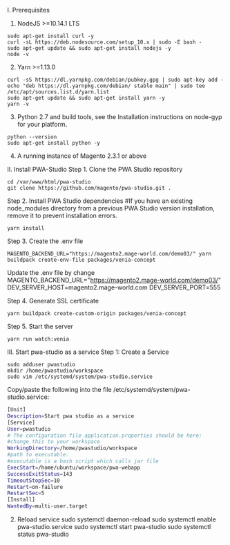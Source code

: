 I. Prerequisites
1. NodeJS >=10.14.1 LTS
```
sudo apt-get install curl -y
curl -sL https://deb.nodesource.com/setup_10.x | sudo -E bash -
sudo apt-get update && sudo apt-get install nodejs -y
node -v
```
2. Yarn >=1.13.0
```
curl -sS https://dl.yarnpkg.com/debian/pubkey.gpg | sudo apt-key add -
echo "deb https://dl.yarnpkg.com/debian/ stable main" | sudo tee /etc/apt/sources.list.d/yarn.list
sudo apt-get update && sudo apt-get install yarn -y
yarn -v
```
3. Python 2.7 and build tools, see the Installation instructions on node-gyp for your platform.
```
python --version
sudo apt-get install python -y

```
4. A running instance of Magento 2.3.1 or above

II. Install PWA-Studio
Step 1. Clone the PWA Studio repository
```
cd /var/www/html/pwa-studio
git clone https://github.com/magento/pwa-studio.git .
```
Step 2. Install PWA Studio dependencies
#If you have an existing node_modules directory from a previous PWA Studio version installation, remove it to prevent installation errors.
```
yarn install
```
Step 3. Create the .env file
```
MAGENTO_BACKEND_URL="https://magento2.mage-world.com/demo03/" yarn buildpack create-env-file packages/venia-concept
```
Update the .env file by change
MAGENTO_BACKEND_URL="https://magento2.mage-world.com/demo03/"
DEV_SERVER_HOST=magento2.mage-world.com
DEV_SERVER_PORT=555

Step 4. Generate SSL certificate
```
yarn buildpack create-custom-origin packages/venia-concept
```
Step 5. Start the server
```
yarn run watch:venia
```
III. Start pwa-studio as a service
Step 1: Create a Service
```
sudo adduser pwastudio
mkdir /home/pwastudio/workspace
sudo vim /etc/systemd/system/pwa-studio.service
```
Copy/paste the following into the file /etc/systemd/system/pwa-studio.service:
```sh
[Unit]
Description=Start pwa studio as a service
[Service]
User=pwastudio
# The configuration file application.properties should be here:
#change this to your workspace
WorkingDirectory=/home/pwastudio/workspace
#path to executable. 
#executable is a bash script which calls jar file
ExecStart=/home/ubuntu/workspace/pwa-webapp
SuccessExitStatus=143
TimeoutStopSec=10
Restart=on-failure
RestartSec=5
[Install]
WantedBy=multi-user.target
```
2. Reload service
sudo systemctl daemon-reload
sudo systemctl enable pwa-studio.service
sudo systemctl start pwa-studio
sudo systemctl status pwa-studio
